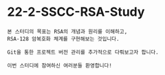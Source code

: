 # 22-2-SSCC-RSA-Study

	본 스터디의 목표는 RSA의 개념과 원리를 이해하고,	
	RSA-128 암복호화 체계를 구현해보는 것입니다.
		
	Git을 통한 프로젝트 버전 관리를 추가적으로 다뤄보고자 합니다.	
		
	이번 스터디에 참여하신 여러분들 환영합니다!	

